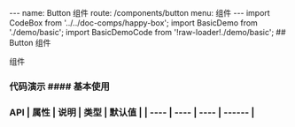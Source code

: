 --- name:
Button
组件
route: /components/button
menu: 组件 --- import CodeBox from '../../doc-comps/happy-box'; import BasicDemo from
'./demo/basic'; import BasicDemoCode from '!raw-loader!./demo/basic'; ##
Button
组件

组件

### 代码演示 #### 基本使用

<CodeBox code='{BasicDemoCode}' title='' desc=''>
  <BasicDemo />
</CodeBox>

### API | 属性 | 说明 | 类型 | 默认值 | | ---- | ---- | ---- | ------ |